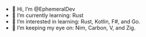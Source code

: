 - 👋 Hi, I’m @EphemeralDev
- 🌱 I’m currently learning: Rust
- 📖 I’m interested in learning: Rust, Kotlin, F#, and Go.
- 👀 I’m keeping my eye on: Nim, Carbon, V, and Zig.


<!---
EphemeralDev/EphemeralDev is a ✨ special ✨ repository because its `README.md` (this file) appears on your GitHub profile.
You can click the Preview link to take a look at your changes.
--->
